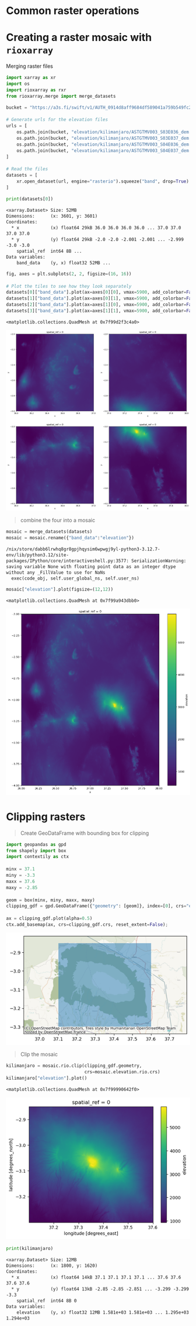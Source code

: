 # Common raster operations

# Creating a raster mosaic with `rioxarray`

Merging raster files


```python
import xarray as xr 
import os 
import rioxarray as rxr 
from rioxarray.merge import merge_datasets
```


```python
bucket = "https://a3s.fi/swift/v1/AUTH_0914d8aff9684df589041a759b549fc2/PythonGIS"

# Generate urls for the elevation files
urls = [
    os.path.join(bucket, "elevation/kilimanjaro/ASTGTMV003_S03E036_dem.tif"),
    os.path.join(bucket, "elevation/kilimanjaro/ASTGTMV003_S03E037_dem.tif"),
    os.path.join(bucket, "elevation/kilimanjaro/ASTGTMV003_S04E036_dem.tif"),
    os.path.join(bucket, "elevation/kilimanjaro/ASTGTMV003_S04E037_dem.tif"),
]

# Read the files
datasets = [
    xr.open_dataset(url, engine="rasterio").squeeze("band", drop=True) for url in urls
]
```


```python
print(datasets[0])
```

    <xarray.Dataset> Size: 52MB
    Dimensions:      (x: 3601, y: 3601)
    Coordinates:
      * x            (x) float64 29kB 36.0 36.0 36.0 36.0 ... 37.0 37.0 37.0 37.0
      * y            (y) float64 29kB -2.0 -2.0 -2.001 -2.001 ... -2.999 -3.0 -3.0
        spatial_ref  int64 8B ...
    Data variables:
        band_data    (y, x) float32 52MB ...



```python
fig, axes = plt.subplots(2, 2, figsize=(16, 16))

# Plot the tiles to see how they look separately
datasets[0]["band_data"].plot(ax=axes[0][0], vmax=5900, add_colorbar=False)
datasets[1]["band_data"].plot(ax=axes[0][1], vmax=5900, add_colorbar=False)
datasets[2]["band_data"].plot(ax=axes[1][0], vmax=5900, add_colorbar=False)
datasets[3]["band_data"].plot(ax=axes[1][1], vmax=5900, add_colorbar=False)
```




    <matplotlib.collections.QuadMesh at 0x7f99d2f3c4a0>




    
![png](RasterOperations_files/RasterOperations_5_1.png)
    


>combine the four into a mosaic


```python
mosaic = merge_datasets(datasets)
mosaic = mosaic.rename({"band_data":"elevation"})
```

    /nix/store/dabb6lrwhq8gr8gpjhqysim6wpwgj9yl-python3-3.12.7-env/lib/python3.12/site-packages/IPython/core/interactiveshell.py:3577: SerializationWarning: saving variable None with floating point data as an integer dtype without any _FillValue to use for NaNs
      exec(code_obj, self.user_global_ns, self.user_ns)



```python
mosaic["elevation"].plot(figsize=(12,12))
```




    <matplotlib.collections.QuadMesh at 0x7f99a943dbb0>




    
![png](RasterOperations_files/RasterOperations_8_1.png)
    


# Clipping rasters

>Create GeoDataFrame with bounding box for clipping


```python
import geopandas as gpd 
from shapely import box 
import contextily as ctx

minx = 37.1
miny = -3.3
maxx = 37.6
maxy = -2.85

geom = box(minx, miny, maxx, maxy)
clipping_gdf = gpd.GeoDataFrame({"geometry": [geom]}, index=[0], crs="epsg:4326")

ax = clipping_gdf.plot(alpha=0.5)
ctx.add_basemap(ax, crs=clipping_gdf.crs, reset_extent=False);
```


    
![png](RasterOperations_files/RasterOperations_10_0.png)
    


>Clip the mosaic


```python
kilimanjaro = mosaic.rio.clip(clipping_gdf.geometry, 
                              crs=mosaic.elevation.rio.crs)
kilimanjaro["elevation"].plot()
```




    <matplotlib.collections.QuadMesh at 0x7f99990642f0>




    
![png](RasterOperations_files/RasterOperations_12_1.png)
    



```python
print(kilimanjaro)
```

    <xarray.Dataset> Size: 12MB
    Dimensions:      (x: 1800, y: 1620)
    Coordinates:
      * x            (x) float64 14kB 37.1 37.1 37.1 37.1 ... 37.6 37.6 37.6 37.6
      * y            (y) float64 13kB -2.85 -2.85 -2.851 ... -3.299 -3.299 -3.3
        spatial_ref  int64 8B 0
    Data variables:
        elevation    (y, x) float32 12MB 1.581e+03 1.581e+03 ... 1.295e+03 1.294e+03



```python

```

